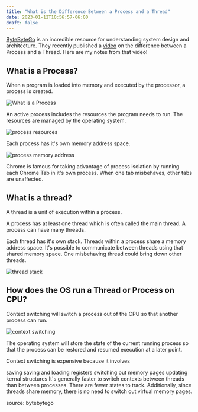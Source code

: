 ```yaml
---
title: "What is the Difference Between a Process and a Thread"
date: 2023-01-12T10:56:57-06:00
draft: false
---
```


[ByteByteGo] is an incredible resource for understanding system design and architecture. They recently published a [video](https://www.youtube.com/watch?v=4rLW7zg21gI) on the difference between a Process and a Thread. Here are my notes from that video!

## What is a Process?

When a program is loaded into memory and executed by the processor, a process is created.

![What is a Process](/images/process.png)

An active process includes the resources the program needs to run. The resources are managed by the operating system.

![process resources](/images/process_resources.png)

Each process has it's own memory address space.

![process memory address](/images/process_memory_address.png)

Chrome is famous for taking advantage of process isolation by running each Chrome Tab in it's own process. When one tab misbehaves, other tabs are unaffected.

## What is a thread?

A thread is a unit of execution within a process.

A process has at least one thread which is often called the main thread. A process can have many threads.

Each thread has it's own stack. Threads within a process share a memory address space. It's possible to communicate between threads using that shared memory space. One misbehaving thread could bring down other threads.

![thread stack](/images/thread_stack.png)

## How does the OS run a Thread or Process on CPU?

Context switching will switch a process out of the CPU so that another process can run.

![context switching](/images/context_switching.png)

The operating system will store the state of the current running process so that the process can be restored and resumed execution at a later point.

Context switching is expensive because it involves

 saving saving and loading registers
switching out memory pages
updating kernal structures
It's generally faster to switch contexts between threads than between processes. There are fewer states to track. Additionally, since threads share memory, there is no need to switch out virtual memory pages.

source: bytebytego

[ByteByteGo]:https://bytebytego.com/